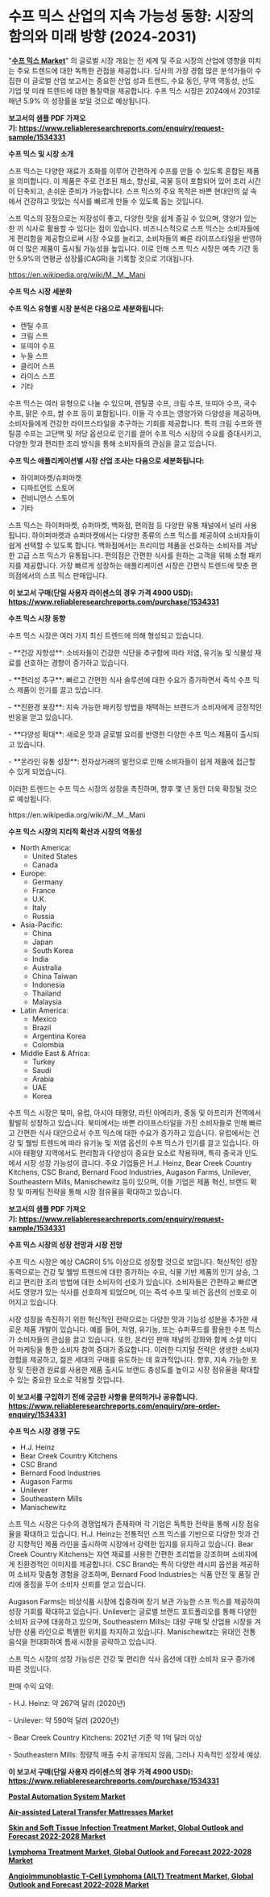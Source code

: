 <p><h1>수프 믹스 산업의 지속 가능성 동향: 시장의 함의와 미래 방향 (2024-2031)</h1></p><p>"<strong><a href="https://www.reliableresearchreports.com/soup-mixes-r1534331?utm_campaign=106&utm_medium=7&utm_source=Github&utm_content=ia&utm_term=14102024&utm_id=soup-mixes">수프 믹스 Market</a></strong>" 의 글로벌 시장 개요는 전 세계 및 주요 시장의 산업에 영향을 미치는 주요 트렌드에 대한 독특한 관점을 제공합니다. 당사의 가장 경험 많은 분석가들이 수집한 이 글로벌 산업 보고서는 중요한 산업 성과 트렌드, 수요 동인, 무역 역동성, 선도 기업 및 미래 트렌드에 대한 통찰력을 제공합니다. 수프 믹스 시장은 2024에서 2031로 매년 5.9% 의 성장률을 보일 것으로 예상됩니다.</p>
<p><strong>보고서의 샘플 PDF 가져오기:&nbsp;<a href="https://www.reliableresearchreports.com/enquiry/request-sample/1534331?utm_campaign=106&utm_medium=7&utm_source=Github&utm_content=ia&utm_term=14102024&utm_id=soup-mixes">https://www.reliableresearchreports.com/enquiry/request-sample/1534331</a></strong></p>
<p><strong>수프 믹스 및 시장 소개</strong></p>
<p><p>스프 믹스는 다양한 재료가 조화를 이루어 간편하게 수프를 만들 수 있도록 혼합된 제품을 의미합니다. 이 제품은 주로 건조된 채소, 향신료, 곡물 등이 포함되어 있어 조리 시간이 단축되고, 손쉬운 준비가 가능합니다. 스프 믹스의 주요 목적은 바쁜 현대인의 삶 속에서 건강하고 맛있는 식사를 빠르게 만들 수 있도록 돕는 것입니다.</p><p>스프 믹스의 장점으로는 저장성이 좋고, 다양한 맛을 쉽게 즐길 수 있으며, 영양가 있는 한 끼 식사로 활용할 수 있다는 점이 있습니다. 비즈니스적으로 스프 믹스는 소비자들에게 편리함을 제공함으로써 시장 수요를 늘리고, 소비자들의 빠른 라이프스타일을 반영하여 더 많은 제품이 출시될 가능성을 높입니다. 이로 인해 스프 믹스 시장은 예측 기간 동안 5.9%의 연평균 성장률(CAGR)을 기록할 것으로 기대됩니다.</p></p>
<p><a href="https://en.wikipedia.org/wiki/M._M._Mani?utm_campaign=106&utm_medium=7&utm_source=Github&utm_content=ia&utm_term=14102024&utm_id=soup-mixes">https://en.wikipedia.org/wiki/M._M._Mani</a></p>
<p><strong>수프 믹스 시장 세분화</strong></p>
<p><strong>수프 믹스 유형별 시장 분석은 다음으로 세분화됩니다:</strong></p>
<p><ul><li>렌틸 수프</li><li>크림 스프</li><li>또띠야 수프</li><li>누들 스프</li><li>클리어 스프</li><li>라이스 스프</li><li>기타</li></ul></p>
<p><p>수프 믹스는 여러 유형으로 나눌 수 있으며, 렌틸콩 수프, 크림 수프, 또띠아 수프, 국수 수프, 맑은 수프, 쌀 수프 등이 포함됩니다. 이들 각 수프는 영양가와 다양성을 제공하며, 소비자들에게 건강한 라이프스타일을 추구하는 기회를 제공합니다. 특히 크림 수프와 렌틸콩 수프는 고단백 및 저당 옵션으로 인기를 끌어 수프 믹스 시장의 수요를 증대시키고, 다양한 맛과 편리한 조리 방식을 통해 소비자들의 관심을 끌고 있습니다.</p></p>
<p><strong>수프 믹스 애플리케이션별 시장 산업 조사는 다음으로 세분화됩니다:</strong></p>
<p><ul><li>하이퍼마켓/슈퍼마켓</li><li>디파트먼트 스토어</li><li>컨비니언스 스토어</li><li>기타</li></ul></p>
<p><p>스프 믹스는 하이퍼마켓, 슈퍼마켓, 백화점, 편의점 등 다양한 유통 채널에서 널리 사용됩니다. 하이퍼마켓과 슈퍼마켓에서는 다양한 종류의 스프 믹스를 제공하여 소비자들이 쉽게 선택할 수 있도록 합니다. 백화점에서는 프리미엄 제품을 선호하는 소비자를 겨냥한 고급 스프 믹스가 유통됩니다. 편의점은 간편한 식사를 원하는 고객을 위해 소형 패키지를 제공합니다. 가장 빠르게 성장하는 애플리케이션 시장은 간편식 트렌드에 맞춘 편의점에서의 스프 믹스 판매입니다.</p></p>
<p><strong>이 보고서 구매(단일 사용자 라이센스의 경우 가격 4900 USD): <a href="https://www.reliableresearchreports.com/purchase/1534331?utm_campaign=106&utm_medium=7&utm_source=Github&utm_content=ia&utm_term=14102024&utm_id=soup-mixes">https://www.reliableresearchreports.com/purchase/1534331</a></strong></p>
<p><strong>수프 믹스 시장 동향</strong></p>
<p><p>수프 믹스 시장은 여러 가지 최신 트렌드에 의해 형성되고 있습니다.</p><p>- **건강 지향성**: 소비자들이 건강한 식단을 추구함에 따라 저염, 유기농 및 식물성 재료를 선호하는 경향이 증가하고 있습니다.</p><p>- **편리성 추구**: 빠르고 간편한 식사 솔루션에 대한 수요가 증가하면서 즉석 수프 믹스 제품이 인기를 끌고 있습니다.</p><p>- **친환경 포장**: 지속 가능한 패키징 방법을 채택하는 브랜드가 소비자에게 긍정적인 반응을 얻고 있습니다.</p><p>- **다양성 확대**: 새로운 맛과 글로벌 요리를 반영한 다양한 수프 믹스 제품이 출시되고 있습니다.</p><p>- **온라인 유통 성장**: 전자상거래의 발전으로 인해 소비자들이 쉽게 제품에 접근할 수 있게 되었습니다.</p><p>이러한 트렌드는 수프 믹스 시장의 성장을 촉진하며, 향후 몇 년 동안 더욱 확장될 것으로 예상됩니다.</p></p>
<p>https://en.wikipedia.org/wiki/M._M._Mani</p>
<p><strong>수프 믹스 시장의 지리적 확산과 시장의 역동성</strong></p>
<p><ul>
    <li>
        North America:
        <ul>
            <li>United States</li>
            <li>Canada</li>
        </ul>
    </li>
    <li>
        Europe:
        <ul>
            <li>Germany</li>
            <li>France</li>
            <li>U.K.</li>
            <li>Italy</li>
            <li>Russia</li>
        </ul>
    </li>
    <li>
        Asia-Pacific:
        <ul>
            <li>China</li>
            <li>Japan</li>
            <li>South Korea</li>
            <li>India</li>
            <li>Australia</li>
            <li>China Taiwan</li>
            <li>Indonesia</li>
            <li>Thailand</li>
            <li>Malaysia</li>
        </ul>
    </li>
    <li>
        Latin America:
        <ul>
            <li>Mexico</li>
            <li>Brazil</li>
            <li>Argentina Korea</li>
            <li>Colombia</li>
        </ul>
    </li>
    <li>
        Middle East & Africa:
        <ul>
            <li>Turkey</li>
            <li>Saudi</li>
            <li>Arabia</li>
            <li>UAE</li>
            <li>Korea</li>
        </ul>
    </li>
    </ul></p>
<p><p>수프 믹스 시장은 북미, 유럽, 아시아 태평양, 라틴 아메리카, 중동 및 아프리카 전역에서 활발히 성장하고 있습니다. 북미에서는 바쁜 라이프스타일을 가진 소비자들로 인해 빠르고 간편한 식사 대안으로서 수프 믹스에 대한 수요가 증가하고 있습니다. 유럽에서는 건강 및 웰빙 트렌드에 따라 유기농 및 저염 옵션의 수프 믹스가 인기를 끌고 있습니다. 아시아 태평양 지역에서도 편리함과 다양성이 중요한 요소로 작용하며, 특히 중국과 인도에서 시장 성장 가능성이 큽니다. 주요 기업들은 H.J. Heinz, Bear Creek Country Kitchens, CSC Brand, Bernard Food Industries, Augason Farms, Unilever, Southeastern Mills, Manischewitz 등이 있으며, 이들 기업은 제품 혁신, 브랜드 확장 및 마케팅 전략을 통해 시장 점유율을 확대하고 있습니다.</p></p>
<p><strong>보고서의 샘플 PDF 가져오기:&nbsp;<a href="https://www.reliableresearchreports.com/enquiry/request-sample/1534331?utm_campaign=106&utm_medium=7&utm_source=Github&utm_content=ia&utm_term=14102024&utm_id=soup-mixes">https://www.reliableresearchreports.com/enquiry/request-sample/1534331</a></strong></p>
<p><strong>수프 믹스 시장의 성장 전망과 시장 전망</strong></p>
<p><p>수프 믹스 시장은 예상 CAGR이 5% 이상으로 성장할 것으로 보입니다. 혁신적인 성장 동력으로는 건강 및 웰빙 트렌드에 대한 증가하는 수요, 식물 기반 제품의 인기 상승, 그리고 편리한 조리 방법에 대한 소비자의 선호가 있습니다. 소비자들은 간편하고 빠르면서도 영양가 있는 식사를 선호하게 되었으며, 이는 즉석 수프 및 비건 옵션의 선호로 이어지고 있습니다.</p><p>시장 성장을 촉진하기 위한 혁신적인 전략으로는 다양한 맛과 기능성 성분을 추가한 새로운 제품 개발이 있습니다. 예를 들어, 저염, 유기농, 또는 슈퍼푸드를 활용한 수프 믹스가 소비자들의 관심을 끌고 있습니다. 또한, 온라인 판매 채널의 강화와 함께 소셜 미디어 마케팅을 통한 소비자 참여 증대가 중요합니다. 이러한 디지털 전략은 생생한 소비자 경험을 제공하고, 젊은 세대의 구매를 유도하는 데 효과적입니다. 향후, 지속 가능한 포장 및 친환경 원료를 사용한 제품 출시도 브랜드 충성도를 높이고 시장 점유율을 확대할 수 있는 중요한 요소로 작용할 것입니다.</p></p>
<p><strong>이 보고서를 구입하기 전에 궁금한 사항을 문의하거나 공유합니다. <a href="https://www.reliableresearchreports.com/enquiry/pre-order-enquiry/1534331?utm_campaign=106&utm_medium=7&utm_source=Github&utm_content=ia&utm_term=14102024&utm_id=soup-mixes">https://www.reliableresearchreports.com/enquiry/pre-order-enquiry/1534331</a></strong></p>
<p><strong>수프 믹스 시장 경쟁 구도</strong></p>
<p><ul><li>H.J. Heinz</li><li>Bear Creek Country Kitchens</li><li>CSC Brand</li><li>Bernard Food Industries</li><li>Augason Farms</li><li>Unilever</li><li>Southeastern Mills</li><li>Manischewitz</li></ul></p>
<p><p>스프 믹스 시장은 다수의 경쟁업체가 존재하며 각 기업은 독특한 전략을 통해 시장 점유율을 확대하고 있습니다. H.J. Heinz는 전통적인 스프 믹스를 기반으로 다양한 맛과 건강 지향적인 제품 라인을 출시하여 시장에서 강력한 입지를 유지하고 있습니다. Bear Creek Country Kitchens는 자연 재료를 사용한 간편한 조리법을 강조하며 소비자에게 친환경적인 이미지를 제공합니다. CSC Brand는 특히 다양한 레시피 옵션을 제공하여 소비자 맞춤형 경험을 강조하며, Bernard Food Industries는 식품 안전 및 품질 관리에 중점을 두어 소비자 신뢰를 얻고 있습니다.</p><p>Augason Farms는 비상식품 시장에 집중하며 장기 보관 가능한 스프 믹스를 제공하여 성장 기회를 확대하고 있습니다. Unilever는 글로벌 브랜드 포트폴리오를 통해 다양한 소비자 요구에 대응하고 있으며, Southeastern Mills는 대량 구매 및 산업용 시장을 겨냥한 상품 라인으로 특별한 위치를 차지하고 있습니다. Manischewitz는 유대인 전통 음식을 현대화하여 틈새 시장을 공략하고 있습니다.</p><p>스프 믹스 시장의 성장 가능성은 건강 및 편리한 식사 옵션에 대한 소비자 요구 증가에 따른 것입니다. </p><p>판매 수익 요약:</p><p>- H.J. Heinz: 약 267억 달러 (2020년)</p><p>- Unilever: 약 590억 달러 (2020년)</p><p>- Bear Creek Country Kitchens: 2021년 기준 약 1억 달러 이상</p><p>- Southeastern Mills: 정량적 매출 수치 공개되지 않음, 그러나 지속적인 성장세 예상.</p></p>
<p><strong>이 보고서 구매(단일 사용자 라이센스의 경우 가격 4900 USD): <a href="https://www.reliableresearchreports.com/purchase/1534331?utm_campaign=106&utm_medium=7&utm_source=Github&utm_content=ia&utm_term=14102024&utm_id=soup-mixes">https://www.reliableresearchreports.com/purchase/1534331</a></strong></p>
<p><strong><p><a href="https://github.com/DixieGrimes/Market-Research-Report-List-1/blob/main/postal-automation-system-market.md?utm_campaign=106&utm_medium=7&utm_source=Github&utm_content=ia&utm_term=14102024&utm_id=soup-mixes">Postal Automation System Market</a></p><p><a href="https://github.com/abbislposival/Market-Research-Report-List-1/blob/main/air-assisted-lateral-transfer-mattresses-market.md?utm_campaign=106&utm_medium=7&utm_source=Github&utm_content=ia&utm_term=14102024&utm_id=soup-mixes">Air-assisted Lateral Transfer Mattresses Market</a></p><p><a href="https://www.linkedin.com/pulse/skin-soft-tissue-infection-treatment-market-global-outlook-forecast-48egf?trk=public_post_embed_feed-article-content&utm_campaign=106&utm_medium=7&utm_source=Github&utm_content=ia&utm_term=14102024&utm_id=soup-mixes">Skin and Soft Tissue Infection Treatment Market, Global Outlook and Forecast 2022-2028 Market</a></p><p><a href="https://www.linkedin.com/pulse/lymphoma-treatment-market-global-outlook-forecast-2022-2028-emerging-bkkqf?trk=public_post_embed_feed-article-content&utm_campaign=106&utm_medium=7&utm_source=Github&utm_content=ia&utm_term=14102024&utm_id=soup-mixes">Lymphoma Treatment Market, Global Outlook and Forecast 2022-2028 Market</a></p><p><a href="https://www.linkedin.com/pulse/navigating-global-angioimmunoblastic-t-cell-lymphoma-ailt-treatment-ce6xf?trk=public_post_embed_feed-article-content&utm_campaign=106&utm_medium=7&utm_source=Github&utm_content=ia&utm_term=14102024&utm_id=soup-mixes">Angioimmunoblastic T-Cell Lymphoma (AILT) Treatment Market, Global Outlook and Forecast 2022-2028 Market</a></p></strong></p>
<p></p>